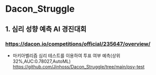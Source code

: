 # Dacon_Struggle
  ## 1. 심리 성향 예측 AI 경진대회
  ###    https://dacon.io/competitions/official/235647/overview/
  + 마키아벨리즘 심리 테스트를 이용하여 투표 여부 예측(상위32%,AUC:0.78027,AutoML)
  https://github.com/Jinhoss/Dacon_Struggle/tree/main/psy-test
